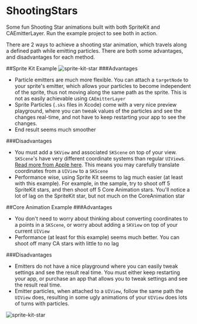 # ShootingStars
Some fun Shooting Star animations built with both SpriteKit and CAEmitterLayer. Run the example project to see both in action.

There are 2 ways to achieve a shooting star animation, which travels along a defined path while emitting particles. There are both some advantages, and disadvantages for each method.

##Sprite Kit Example
![sprite-kit-star](http://i.imgur.com/AKS3AuT.gif)
###Advantages
- Particle emitters are much more flexible. You can attach a `targetNode` to your sprite's emitter, which allows your particles to become independent of the sprite, thus not moving along the same path as the sprite. This is not as easily achievable using `CAEmitterLayer`
- Sprite Particles (`.sks` files in Xcode) come with a very nice preview playground, where you can tweak values of the particles and see the changes real-time, and not have to keep restarting your app to see the changes.
- End result seems much smoother

###Disadvantages
- You must add a `SKView` and associated `SKScene` on top of your view. `SKScene`'s have very different coordinate systems than regular `UIView`s. [Read more from Apple here](https://developer.apple.com/library/ios/documentation/GraphicsAnimation/Conceptual/SpriteKit_PG/Nodes/Nodes.html). This means you may carefully translate coordinates from a `UIView` to a `SKScene`
- Performance wise, using Sprite Kit seems to lag much easier (at least with this example). For example, in the sample, try to shoot off 5 SpriteKit stars, and then shoot off 5 Core Animation stars. You'll notice a lot of lag on the SpriteKit star, but not much on the CoreAnimation star

##Core Animation Example
###Advantages
- You don't need to worry about thinking about converting coordinates to a points in a `SKScene`, or worry about adding a `SKView` on top of your current `UIView`
- Performance (at least for this example) seems much better. You can shoot off many CA stars with little to no lag

###Disadvantages
- Emitters do not have a nice playground where you can easily tweak settings and see the result real time. You must either keep restarting your app, or purchase an app that allows you to tweak settings and see the result real time.
- Emitter particles, when attached to a `UIView`, follow the same path the `UIView` does, resulting in some ugly animations of your `UIView` does lots of turns with particles.


![sprite-kit-star](http://i.imgur.com/FIXKVqG.gif)
